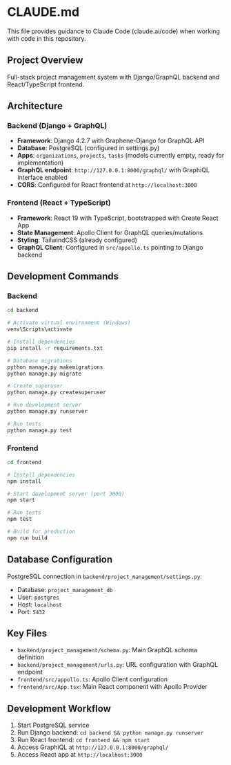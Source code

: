 # CLAUDE.md

This file provides guidance to Claude Code (claude.ai/code) when working with code in this repository.

## Project Overview

Full-stack project management system with Django/GraphQL backend and React/TypeScript frontend.

## Architecture

### Backend (Django + GraphQL)
- **Framework**: Django 4.2.7 with Graphene-Django for GraphQL API
- **Database**: PostgreSQL (configured in settings.py)
- **Apps**: `organizations`, `projects`, `tasks` (models currently empty, ready for implementation)
- **GraphQL endpoint**: `http://127.0.0.1:8000/graphql/` with GraphiQL interface enabled
- **CORS**: Configured for React frontend at `http://localhost:3000`

### Frontend (React + TypeScript)
- **Framework**: React 19 with TypeScript, bootstrapped with Create React App
- **State Management**: Apollo Client for GraphQL queries/mutations
- **Styling**: TailwindCSS (already configured)
- **GraphQL Client**: Configured in `src/appollo.ts` pointing to Django backend

## Development Commands

### Backend
```bash
cd backend

# Activate virtual environment (Windows)
venv\Scripts\activate

# Install dependencies
pip install -r requirements.txt

# Database migrations
python manage.py makemigrations
python manage.py migrate

# Create superuser
python manage.py createsuperuser

# Run development server
python manage.py runserver

# Run tests
python manage.py test
```

### Frontend
```bash
cd frontend

# Install dependencies
npm install

# Start development server (port 3000)
npm start

# Run tests
npm test

# Build for production
npm run build
```

## Database Configuration

PostgreSQL connection in `backend/project_management/settings.py`:
- Database: `project_management_db`
- User: `postgres`
- Host: `localhost`
- Port: `5432`

## Key Files

- `backend/project_management/schema.py`: Main GraphQL schema definition
- `backend/project_management/urls.py`: URL configuration with GraphQL endpoint
- `frontend/src/appollo.ts`: Apollo Client configuration
- `frontend/src/App.tsx`: Main React component with Apollo Provider

## Development Workflow

1. Start PostgreSQL service
2. Run Django backend: `cd backend && python manage.py runserver`
3. Run React frontend: `cd frontend && npm start`
4. Access GraphiQL at `http://127.0.0.1:8000/graphql/`
5. Access React app at `http://localhost:3000`